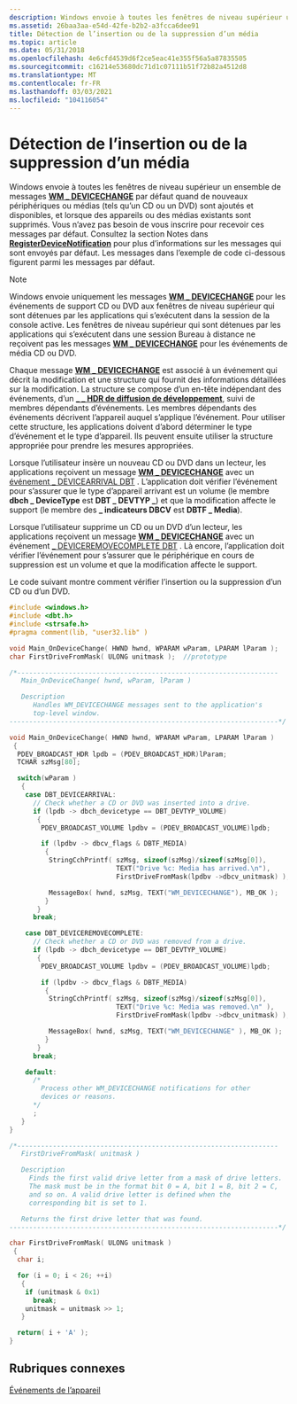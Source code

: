 ```yaml
---
description: Windows envoie à toutes les fenêtres de niveau supérieur un ensemble de \_ messages WM DEVICECHANGE par défaut quand de nouveaux périphériques ou médias (tels qu’un CD ou un DVD) sont ajoutés et disponibles, et lorsque des appareils ou des médias existants sont supprimés.
ms.assetid: 26baa3aa-e54d-42fe-b2b2-a3fcca6dee91
title: Détection de l’insertion ou de la suppression d’un média
ms.topic: article
ms.date: 05/31/2018
ms.openlocfilehash: 4e6cfd4539d6f2ce5eac41e355f56a5a87835505
ms.sourcegitcommit: c16214e53680dc71d1c07111b51f72b82a4512d8
ms.translationtype: MT
ms.contentlocale: fr-FR
ms.lasthandoff: 03/03/2021
ms.locfileid: "104116054"
---
```

# <a name="detecting-media-insertion-or-removal"></a>Détection de l’insertion ou de la suppression d’un média

Windows envoie à toutes les fenêtres de niveau supérieur un ensemble de messages [**WM \_ DEVICECHANGE**](wm-devicechange.md) par défaut quand de nouveaux périphériques ou médias (tels qu’un CD ou un DVD) sont ajoutés et disponibles, et lorsque des appareils ou des médias existants sont supprimés. Vous n’avez pas besoin de vous inscrire pour recevoir ces messages par défaut. Consultez la section Notes dans [**RegisterDeviceNotification**](/windows/desktop/api/Winuser/nf-winuser-registerdevicenotificationa) pour plus d’informations sur les messages qui sont envoyés par défaut. Les messages dans l’exemple de code ci-dessous figurent parmi les messages par défaut.

> [!Note]  
> Windows envoie uniquement les messages [**WM \_ DEVICECHANGE**](wm-devicechange.md) pour les événements de support CD ou DVD aux fenêtres de niveau supérieur qui sont détenues par les applications qui s’exécutent dans la session de la console active. Les fenêtres de niveau supérieur qui sont détenues par les applications qui s’exécutent dans une session Bureau à distance ne reçoivent pas les messages [**WM \_ DEVICECHANGE**](wm-devicechange.md) pour les événements de média CD ou DVD.

 

Chaque message [**WM \_ DEVICECHANGE**](wm-devicechange.md) est associé à un événement qui décrit la modification et une structure qui fournit des informations détaillées sur la modification. La structure se compose d’un en-tête indépendant des événements, d’un [**\_ \_ HDR de diffusion de développement**](/windows/desktop/api/Dbt/ns-dbt-dev_broadcast_hdr), suivi de membres dépendants d’événements. Les membres dépendants des événements décrivent l’appareil auquel s’applique l’événement. Pour utiliser cette structure, les applications doivent d’abord déterminer le type d’événement et le type d’appareil. Ils peuvent ensuite utiliser la structure appropriée pour prendre les mesures appropriées.

Lorsque l’utilisateur insère un nouveau CD ou DVD dans un lecteur, les applications reçoivent un message [**WM \_ DEVICECHANGE**](wm-devicechange.md) avec un [événement \_ DEVICEARRIVAL DBT](dbt-devicearrival.md) . L’application doit vérifier l’événement pour s’assurer que le type d’appareil arrivant est un volume (le membre **dbch \_ DeviceType** est **DBT \_ DEVTYP \_**) et que la modification affecte le support (le membre des **\_ indicateurs DBCV** est **DBTF \_ Media**).

Lorsque l’utilisateur supprime un CD ou un DVD d’un lecteur, les applications reçoivent un message [**WM \_ DEVICECHANGE**](wm-devicechange.md) avec un événement [ \_ DEVICEREMOVECOMPLETE DBT](dbt-deviceremovecomplete.md) . Là encore, l’application doit vérifier l’événement pour s’assurer que le périphérique en cours de suppression est un volume et que la modification affecte le support.

Le code suivant montre comment vérifier l’insertion ou la suppression d’un CD ou d’un DVD.


```C++
#include <windows.h>
#include <dbt.h>
#include <strsafe.h>
#pragma comment(lib, "user32.lib" )

void Main_OnDeviceChange( HWND hwnd, WPARAM wParam, LPARAM lParam );
char FirstDriveFromMask( ULONG unitmask );  //prototype

/*------------------------------------------------------------------
   Main_OnDeviceChange( hwnd, wParam, lParam )

   Description
      Handles WM_DEVICECHANGE messages sent to the application's
      top-level window.
--------------------------------------------------------------------*/

void Main_OnDeviceChange( HWND hwnd, WPARAM wParam, LPARAM lParam )
 {
  PDEV_BROADCAST_HDR lpdb = (PDEV_BROADCAST_HDR)lParam;
  TCHAR szMsg[80];

  switch(wParam )
   {
    case DBT_DEVICEARRIVAL:
      // Check whether a CD or DVD was inserted into a drive.
      if (lpdb -> dbch_devicetype == DBT_DEVTYP_VOLUME)
       {
        PDEV_BROADCAST_VOLUME lpdbv = (PDEV_BROADCAST_VOLUME)lpdb;

        if (lpdbv -> dbcv_flags & DBTF_MEDIA)
         {
          StringCchPrintf( szMsg, sizeof(szMsg)/sizeof(szMsg[0]), 
                           TEXT("Drive %c: Media has arrived.\n"), 
                           FirstDriveFromMask(lpdbv ->dbcv_unitmask) );

          MessageBox( hwnd, szMsg, TEXT("WM_DEVICECHANGE"), MB_OK );
         }
       }
      break;

    case DBT_DEVICEREMOVECOMPLETE:
      // Check whether a CD or DVD was removed from a drive.
      if (lpdb -> dbch_devicetype == DBT_DEVTYP_VOLUME)
       {
        PDEV_BROADCAST_VOLUME lpdbv = (PDEV_BROADCAST_VOLUME)lpdb;

        if (lpdbv -> dbcv_flags & DBTF_MEDIA)
         {
          StringCchPrintf( szMsg, sizeof(szMsg)/sizeof(szMsg[0]), 
                           TEXT("Drive %c: Media was removed.\n" ),
                           FirstDriveFromMask(lpdbv ->dbcv_unitmask) );

          MessageBox( hwnd, szMsg, TEXT("WM_DEVICECHANGE" ), MB_OK );
         }
       }
      break;

    default:
      /*
        Process other WM_DEVICECHANGE notifications for other 
        devices or reasons.
      */ 
      ;
   }
}

/*------------------------------------------------------------------
   FirstDriveFromMask( unitmask )

   Description
     Finds the first valid drive letter from a mask of drive letters.
     The mask must be in the format bit 0 = A, bit 1 = B, bit 2 = C, 
     and so on. A valid drive letter is defined when the 
     corresponding bit is set to 1.

   Returns the first drive letter that was found.
--------------------------------------------------------------------*/

char FirstDriveFromMask( ULONG unitmask )
 {
  char i;

  for (i = 0; i < 26; ++i)
   {
    if (unitmask & 0x1)
      break;
    unitmask = unitmask >> 1;
   }

  return( i + 'A' );
}
```



## <a name="related-topics"></a>Rubriques connexes

<dl> <dt>

[Événements de l’appareil](device-events.md)
</dt> </dl>

 

 



